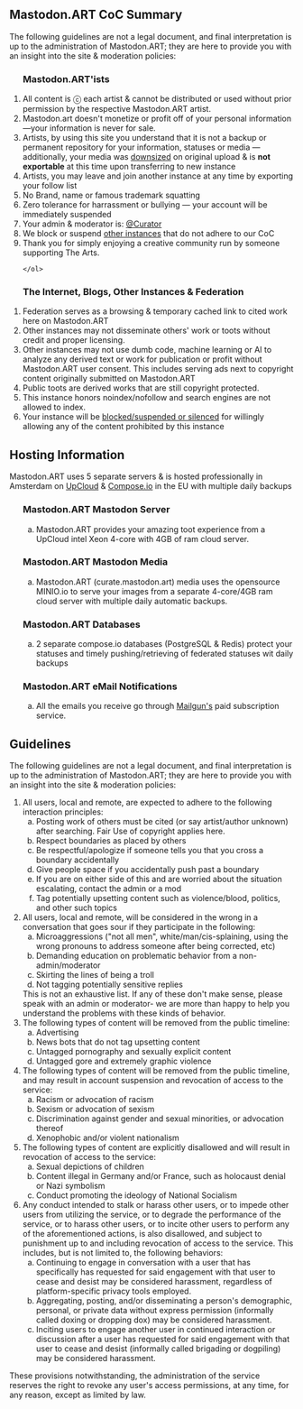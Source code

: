 <h2>Mastodon.ART CoC Summary</h2>

<p>The following guidelines are not a legal document, and final interpretation is up to the administration of Mastodon.ART; they are here to provide you with an insight into the site & moderation policies:</p>

<ol>
<h3>Mastodon.ART'ists</h3>
<li>All content is ⓒ each artist & cannot be distributed or used without prior permission by the respective Mastodon.ART artist.</li>
<li>Mastodon.art doesn't monetize or profit off of your personal information—your information is never for sale.</li>
      <li>Artists, by using this site you understand that it is not a backup or permanent repository for your information, statuses or media — additionally, your media was <u>downsized</u> on original upload & is <b>not exportable</b> at this time upon transferring to new instance</li>
      <li>Artists, you may leave and join another instance at any time by exporting your follow list</li>
      <li>No Brand, name or famous trademark squatting</li>
      <li>Zero tolerance for harrassment or bullying — your account will be immediately suspended</li>
      <li>Your admin & moderator is: <a href=https://Mastodon.ART/@Curator>@Curator</a></li>
      <li>We block or suspend <a href=https://github.com/GlocalDesign/MastodonART/blob/master/Blocked_Instances.md>other instances</a> that do not adhere to our CoC</li>
      <li>Thank you for simply enjoying a creative community run by someone supporting The Arts.</li>

    </ol>
  </ol>


<ol>
<h3>The Internet, Blogs, Other Instances & Federation</h3>
<li>Federation serves as a browsing & temporary cached link to cited work here on Mastodon.ART</li>
      <li>Other instances may not disseminate others' work or toots without credit and proper licensing.</li>
      <li>Other instances may not use dumb code, machine learning or AI to analyze any derived text or work for publication or profit without Mastodon.ART user consent. This includes serving ads next to copyright content originally submitted on Mastodon.ART</li>
      <li>Public toots are derived works that are still copyright protected.</li>
      <li>This instance honors noindex/nofollow and search engines are not allowed to index.</li>
      <li>Your instance will be <a href=https://github.com/GlocalDesign/MastodonART/blob/master/Blocked_Instances.md>blocked/suspended or silenced</a> for willingly allowing any of the content prohibited by this instance</li>
    </ol>
  </ol>

<h2>Hosting Information</h2>

<p>Mastodon.ART uses 5 separate servers & is hosted professionally in Amsterdam on <a href=https://www.upcloud.com/vs/digitalocean/>UpCloud</a> & <a href=https://www.compose.com/pricing>Compose.io</a> in the EU with multiple daily backups</p>

  <ol>
<h3>Mastodon.ART Mastodon Server</h3>
    <ol type="a">
		<li>Mastodon.ART provides your amazing toot experience from a UpCloud intel Xeon 4-core with 4GB of ram cloud server.</li>
    </ol>
  </ol>
    <ol>
<h3>Mastodon.ART Mastodon Media</h3>
    <ol type="a">
		<li>Mastodon.ART (curate.mastodon.art) media uses the opensource MINIO.io to serve your images from a separate 4-core/4GB ram cloud server with multiple daily automatic backups.</li>
    </ol>
  </ol>
    <ol>
<h3>Mastodon.ART Databases</h3>
    <ol type="a">
		<li>2 separate compose.io databases (PostgreSQL & Redis) protect your statuses and timely pushing/retrieving of federated statuses wit daily backups</li>
    </ol>
  </ol>
  <ol>
  <h3>Mastodon.ART eMail Notifications</h3>
    <ol type="a">
		<li>All the emails you receive go through <a href=https://www.mailgun.com/managed>Mailgun's</a> paid subscription service.</li>
    </ol>
  </ol>


<h2>Guidelines</h2>

<p>The following guidelines are not a legal document, and final interpretation is up to the administration of Mastodon.ART; they are here to provide you with an insight into the site & moderation policies:</p>

<ol>
  <li>
    All users, local and remote, are expected to adhere to the following interaction principles:
    <ol type="a">
<li>Posting work of others must be cited (or say artist/author unknown) after searching. Fair Use of copyright applies here.</li>
      <li>Respect boundaries as placed by others</li>
      <li>Be respectful/apologize if someone tells you that you cross a boundary accidentally</li>
      <li>Give people space if you accidentally push past a boundary</li>
      <li>If you are on either side of this and are worried about the situation escalating, contact the admin or a mod</li>
      <li>Tag potentially upsetting content such as violence/blood, politics, and other such topics</li>
    </ol>
  </li>

  <li>
    All users, local and remote, will be considered in the wrong in a conversation that goes sour if they participate in the following:
    <ol type="a">
      <li>Microaggressions ("not all men", white/man/cis-splaining, using the wrong pronouns to address someone after being corrected, etc)</li>
      <li>Demanding education on problematic behavior from a non-admin/moderator</li>
      <li>Skirting the lines of being a troll</li>
      <li>Not tagging potentially sensitive replies</li>
    </ol>
    This is not an exhaustive list.  If any of these don't make sense, please speak with an admin or moderator- we are more than happy to help you understand the problems with these kinds of behavior.
  </li>

  <li>
    The following types of content will be removed from the public timeline:
    <ol type="a">
      <li>Advertising</li>
      <li>News bots that do not tag upsetting content</li>
      <li>Untagged pornography and sexually explicit content</li>
      <li>Untagged gore and extremely graphic violence</li>
    </ol>
  </li>

  <li>
    The following types of content will be removed from the public timeline, and may result in account suspension and revocation of access to the service:
    <ol type="a">
      <li>Racism or advocation of racism</li>
      <li>Sexism or advocation of sexism</li>
      <li>Discrimination against gender and sexual minorities, or advocation thereof</li>
      <li>Xenophobic and/or violent nationalism</li>
    </ol>
  </li>

  <li>
    The following types of content are explicitly disallowed and will result in revocation of access to the service:
    <ol type="a">
      <li>Sexual depictions of children</li>
      <li>Content illegal in Germany and/or France, such as holocaust denial or Nazi symbolism</li>
      <li>Conduct promoting the ideology of National Socialism</li>
    </ol>
  </li>

  <li>
    Any conduct intended to stalk or harass other users, or to impede other users from utilizing the service, or to degrade the performance of the service, or to harass other users, or to incite other users to perform any of the aforementioned actions, is also disallowed, and subject to punishment up to and including revocation of access to the service. This includes, but is not limited to, the following behaviors:
    <ol type="a">
      <li>Continuing to engage in conversation with a user that has specifically has requested for said engagement with that user to cease and desist may be considered harassment, regardless of platform-specific privacy tools employed.</li>
      <li>Aggregating, posting, and/or disseminating a person's demographic, personal, or private data without express permission (informally called doxing or dropping dox) may be considered harassment.</li>
      <li>Inciting users to engage another user in continued interaction or discussion after a user has requested for said engagement with that user to cease and desist (informally called brigading or dogpiling) may be considered harassment.</li>
    </ol>
  </li>
</ol>

<p>These provisions notwithstanding, the administration of the service reserves the right to revoke any user's access permissions, at any time, for any reason, except as limited by law.</p>
